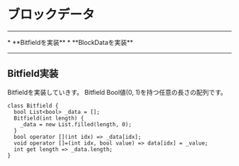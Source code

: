 # ブロックデータ
<hr>
* **Bitfieldを実装**
* **BlockDataを実装**
<hr>


## Bitfield実装

Bitfieldを実装していきす。 Bitfield Bool値(0, 1)を持つ任意の長さの配列です。

```:dart
class Bitfield {
  bool List<bool> _data = [];
  Bitfield(int length) {
    _data = new List.filled(length, 0);
  }
  bool operator [](int idx) => _data[idx];
  void operator []=(int idx, bool value) => data[idx] = _value;
  int get length => _data.length;
}
```


